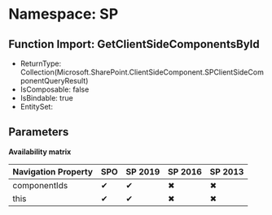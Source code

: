 # Namespace: SP

## Function Import: GetClientSideComponentsById

- ReturnType: Collection(Microsoft.SharePoint.ClientSideComponent.SPClientSideComponentQueryResult)
- IsComposable: false
- IsBindable: true
- EntitySet: 

## Parameters

**Availability matrix**

Navigation Property | SPO | SP 2019 | SP 2016 | SP 2013
----------|-----|---------|---------|--------
componentIds | ✔ | ✔ | ✖ | ✖
this | ✔ | ✔ | ✖ | ✖
